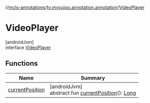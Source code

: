 //[mcls-annotations](../../../index.md)/[tv.mycujoo.annotation.annotation](../index.md)/[VideoPlayer](index.md)

# VideoPlayer

[androidJvm]\
interface [VideoPlayer](index.md)

## Functions

| Name | Summary |
|---|---|
| [currentPosition](current-position.md) | [androidJvm]<br>abstract fun [currentPosition](current-position.md)(): [Long](https://kotlinlang.org/api/latest/jvm/stdlib/kotlin/-long/index.html) |
